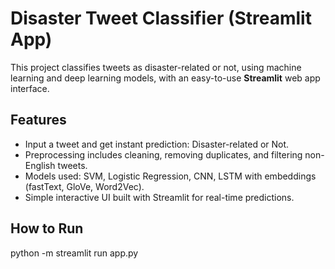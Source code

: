 # Disaster Tweet Classifier (Streamlit App)

This project classifies tweets as disaster-related or not, using machine learning and deep learning models, with an easy-to-use **Streamlit** web app interface.

## Features

- Input a tweet and get instant prediction: Disaster-related or Not.
- Preprocessing includes cleaning, removing duplicates, and filtering non-English tweets.
- Models used: SVM, Logistic Regression, CNN, LSTM with embeddings (fastText, GloVe, Word2Vec).
- Simple interactive UI built with Streamlit for real-time predictions.

## How to Run

python -m streamlit run app.py
